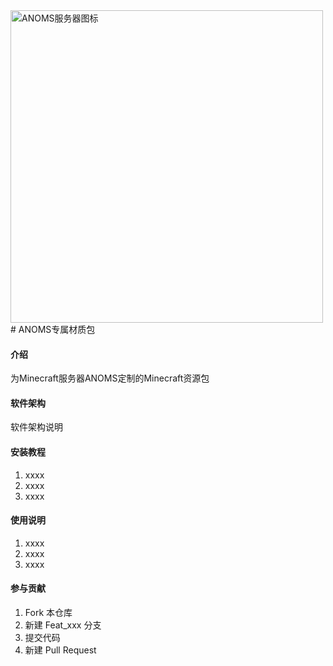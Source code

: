 <img src="http://warrenz.gitee.io/anoms/images/ANOMS-flat.png" alt="ANOMS服务器图标" width="500px" />
# ANOMS专属材质包

#### 介绍
为Minecraft服务器ANOMS定制的Minecraft资源包

#### 软件架构
软件架构说明


#### 安装教程

1.  xxxx
2.  xxxx
3.  xxxx

#### 使用说明

1.  xxxx
2.  xxxx
3.  xxxx

#### 参与贡献

1.  Fork 本仓库
2.  新建 Feat_xxx 分支
3.  提交代码
4.  新建 Pull Request